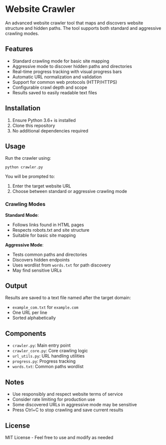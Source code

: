 # Website Crawler

An advanced website crawler tool that maps and discovers website structure and hidden paths. The tool supports both standard and aggressive crawling modes.

## Features

- Standard crawling mode for basic site mapping
- Aggressive mode to discover hidden paths and directories
- Real-time progress tracking with visual progress bars
- Automatic URL normalization and validation
- Support for common web protocols (HTTP/HTTPS)
- Configurable crawl depth and scope
- Results saved to easily readable text files

## Installation

1. Ensure Python 3.6+ is installed  
2. Clone this repository  
3. No additional dependencies required  

## Usage

Run the crawler using:

```
python crawler.py
```

You will be prompted to:  
1. Enter the target website URL  
2. Choose between standard or aggressive crawling mode  

### Crawling Modes

**Standard Mode**:  
- Follows links found in HTML pages  
- Respects robots.txt and site structure  
- Suitable for basic site mapping  

**Aggressive Mode**:  
- Tests common paths and directories  
- Discovers hidden endpoints  
- Uses wordlist from `words.txt` for path discovery  
- May find sensitive URLs  

## Output

Results are saved to a text file named after the target domain:  
- `example_com.txt` for `example.com`  
- One URL per line  
- Sorted alphabetically  

## Components

- `crawler.py`: Main entry point  
- `crawler_core.py`: Core crawling logic  
- `url_utils.py`: URL handling utilities  
- `progress.py`: Progress tracking  
- `words.txt`: Common paths wordlist  

## Notes

- Use responsibly and respect website terms of service  
- Consider rate limiting for production use  
- Some discovered URLs in aggressive mode may be sensitive  
- Press Ctrl+C to stop crawling and save current results  

## License

MIT License - Feel free to use and modify as needed  
